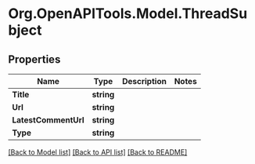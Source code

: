 # Org.OpenAPITools.Model.ThreadSubject

## Properties

Name | Type | Description | Notes
------------ | ------------- | ------------- | -------------
**Title** | **string** |  | 
**Url** | **string** |  | 
**LatestCommentUrl** | **string** |  | 
**Type** | **string** |  | 

[[Back to Model list]](../README.md#documentation-for-models) [[Back to API list]](../README.md#documentation-for-api-endpoints) [[Back to README]](../README.md)

